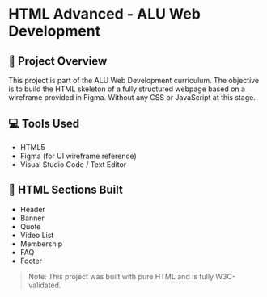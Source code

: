 # HTML Advanced - ALU Web Development
## 📄 Project Overview
This project is part of the ALU Web Development curriculum. The objective is to build the HTML skeleton of a fully structured webpage based on a wireframe provided in Figma. Without any CSS or JavaScript at this stage. 
## 💻 Tools Used
- HTML5
- Figma (for UI wireframe reference)
- Visual Studio Code / Text Editor
## 🧱 HTML Sections Built
- Header
- Banner
- Quote
- Video List
- Membership
- FAQ
- Footer
> Note: This project was built with pure HTML and is fully W3C-validated.


